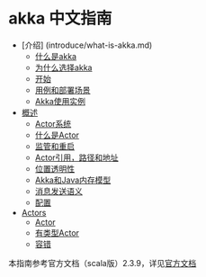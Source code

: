 # akka 中文指南

* [介绍] (introduce/what-is-akka.md)
    * [什么是akka](introduce/what-is-akka.md)
    * [为什么选择akka](introduce/why-akka.md)
    * [开始](introduce/getting-start.md)
    * [用例和部署场景](introduce/use-case-deployment-scenarios.md)
    * [Akka使用实例](introduce/examples-of-use-cases-for-Akka.md)
* [概述](general/actor-systems.md)
    * [Actor系统](general/actor-systems.md)
    * [什么是Actor](general/what-is-an-actor.md)
    * [监管和重启](general/supervision-and-monitoring.md)
    * [Actor引用，路径和地址](general/actor-references-paths-and-addresses.md)
    * [位置透明性](general/location-transparency.md)
    * [Akka和Java内存模型](general/akka-and-the-java-memory-model.md)
    * [消息发送语义](general/message-delivery-reliability.md)
    * [配置](general/configuration.md)
* [Actors](actors/actors.md)
    * [Actor](actors/actors.md)
    * [有类型Actor](actors/typed-actor.md)
    * [容错](actors/fault-tolerance.md)

本指南参考官方文档（scala版）2.3.9，详见[官方文档](http://akka.io/docs/)

